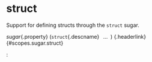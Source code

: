 <style type="text/css" rel="stylesheet">body { counter-reset: chapter 18; }</style>

struct
======

Support for defining structs through the `struct` sugar.

*sugar*{.property} (`struct`{.descname} *&ensp;...&ensp;*) [](#scopes.sugar.struct "Permalink to this definition"){.headerlink} {#scopes.sugar.struct}

:   

